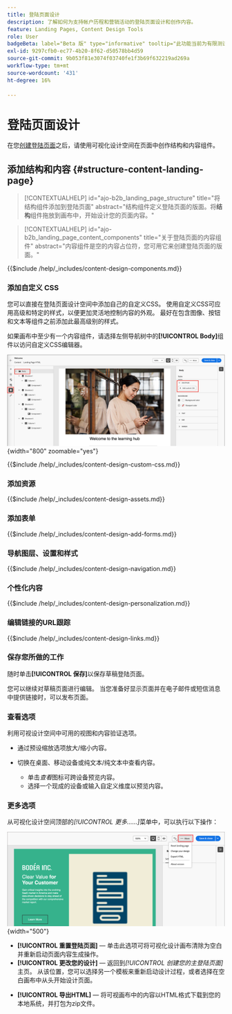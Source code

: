 ```yaml
---
title: 登陆页面设计
description: 了解如何为支持帐户历程和营销活动的登陆页面设计和创作内容。
feature: Landing Pages, Content Design Tools
role: User
badgeBeta: label="Beta 版" type="informative" tooltip="此功能当前为有限测试版"
exl-id: 9297cfb0-ec77-4b20-8f62-d50578bb4d59
source-git-commit: 9b053f81e3074f03740fe1f3b69f632219ad269a
workflow-type: tm+mt
source-wordcount: '431'
ht-degree: 16%

---
```


# 登陆页面设计

在您[创建登陆页面](./landing-pages.md#create-a-landing-page)之后，请使用可视化设计空间在页面中创作结构和内容组件。

## 添加结构和内容 {#structure-content-landing-page}

>[!CONTEXTUALHELP]
>id="ajo-b2b_landing_page_structure"
>title="将结构组件添加到登陆页面"
>abstract="结构组件定义登陆页面的版面。将&#x200B;**结构**&#x200B;组件拖放到画布中，开始设计您的页面内容。"

>[!CONTEXTUALHELP]
>id="ajo-b2b_landing_page_content_components"
>title="关于登陆页面的内容组件"
>abstract="内容组件是空的内容占位符，您可用它来创建登陆页面的版面。"

{{$include /help/_includes/content-design-components.md}}

### 添加自定义 CSS

您可以直接在登陆页面设计空间中添加自己的自定义CSS。 使用自定义CSS可应用高级和特定的样式，以便更加灵活地控制内容的外观。 最好在包含图像、按钮和文本等组件之前添加此最高级别的样式。

如果画布中至少有一个内容组件，请选择左侧导航树中的&#x200B;**[!UICONTROL Body]**&#x200B;组件以访问自定义CSS编辑器。

![访问正文样式](./assets/landing-page-body-styles-css.png){width="800" zoomable="yes"}

{{$include /help/_includes/content-design-custom-css.md}}

### 添加资源

{{$include /help/_includes/content-design-assets.md}}

### 添加表单

{{$include /help/_includes/content-design-add-forms.md}}

### 导航图层、设置和样式

{{$include /help/_includes/content-design-navigation.md}}

### 个性化内容

{{$include /help/_includes/content-design-personalization.md}}

### 编辑链接的URL跟踪

{{$include /help/_includes/content-design-links.md}}

### 保存您所做的工作

随时单击&#x200B;**[!UICONTROL 保存]**&#x200B;以保存草稿登陆页面。

您可以继续对草稿页面进行编辑。 当您准备好显示页面并在电子邮件或短信消息中提供链接时，可以发布页面。

### 查看选项

利用可视设计空间中可用的视图和内容验证选项。

* 通过预设缩放选项放大/缩小内容。

* 切换在桌面、移动设备或纯文本/纯文本中查看内容。
   * 单击&#x200B;_查看_&#x200B;图标可跨设备预览内容。
   * 选择一个现成的设备或输入自定义维度以预览内容。

### 更多选项

从可视化设计空间顶部的&#x200B;_[!UICONTROL 更多……]_&#x200B;菜单中，可以执行以下操作：

![单击“更多”以访问模板操作](./assets/landing-page-designer-more-menu.png){width="500"}

* **[!UICONTROL 重置登陆页面]** — 单击此选项可将可视化设计画布清除为空白并重新启动页面内容生成操作。
* **[!UICONTROL 更改您的设计]** — 返回到&#x200B;_[!UICONTROL 创建您的主登陆页面]_&#x200B;主页。 从该位置，您可以选择另一个模板来重新启动设计过程，或者选择在空白画布中从头开始设计页面。
<!--- * **[!UICONTROL Save as content template]** - Save the page body as a landing page template to be reused across multiple landing pages. You provide a name and description for the template and save it to the list of saved  landing page templates. -->
* **[!UICONTROL 导出HTML]** — 将可视画布中的内容以HTML格式下载到您的本地系统，并打包为zip文件。
